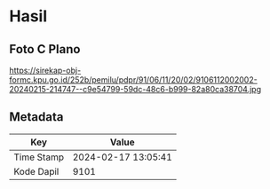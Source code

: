 # Hasil

## Foto C Plano

https://sirekap-obj-formc.kpu.go.id/252b/pemilu/pdpr/91/06/11/20/02/9106112002002-20240215-214747--c9e54799-59dc-48c6-b999-82a80ca38704.jpg


## Metadata

| Key        | Value               |
| ---------- | ------------------- |
| Time Stamp | 2024-02-17 13:05:41 |
| Kode Dapil | 9101                |




